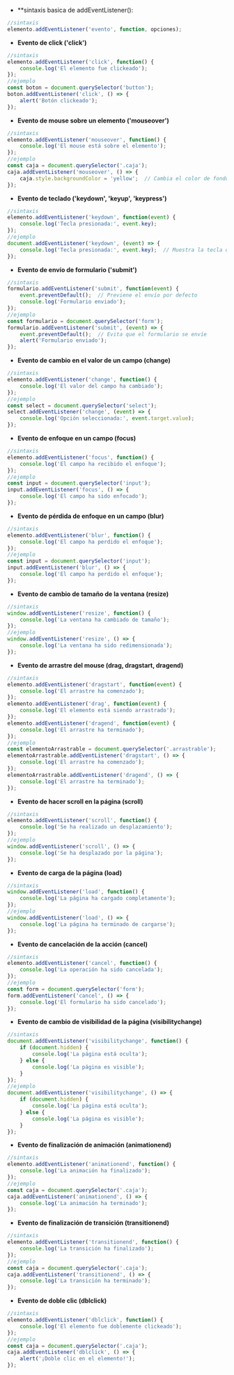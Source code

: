 - **sintaxis basica de addEventListener():
```js
//sintaxis
elemento.addEventListener('evento', function, opciones);
```
- **Evento de click ('click')**
```js
//sintaxis
elemento.addEventListener('click', function() {
    console.log('El elemento fue clickeado');
});
//ejemplo
const boton = document.querySelector('button');
boton.addEventListener('click', () => {
    alert('Botón clickeado');
});
```
- **Evento de mouse sobre un elemento ('mouseover')**
```js
//sintaxis
elemento.addEventListener('mouseover', function() {
    console.log('El mouse está sobre el elemento');
});
//ejemplo
const caja = document.querySelector('.caja');
caja.addEventListener('mouseover', () => {
    caja.style.backgroundColor = 'yellow';  // Cambia el color de fondo al pasar el mouse
});
```
- **Evento de teclado ('keydown', 'keyup', 'keypress')**
```js
//sintaxis
elemento.addEventListener('keydown', function(event) {
    console.log('Tecla presionada:', event.key);
});
//ejemplo
document.addEventListener('keydown', (event) => {
    console.log('Tecla presionada:', event.key);  // Muestra la tecla que se presionó
});
```
- **Evento de envío de formulario ('submit')**
```js
//sintaxis
formulario.addEventListener('submit', function(event) {
    event.preventDefault();  // Previene el envío por defecto
    console.log('Formulario enviado');
});
//ejemplo
const formulario = document.querySelector('form');
formulario.addEventListener('submit', (event) => {
    event.preventDefault();  // Evita que el formulario se envíe
    alert('Formulario enviado');
});
```
- **Evento de cambio en el valor de un campo (change)**
```js
//sintaxis
elemento.addEventListener('change', function() {
    console.log('El valor del campo ha cambiado');
});
//ejemplo
const select = document.querySelector('select');
select.addEventListener('change', (event) => {
    console.log('Opción seleccionada:', event.target.value);
});
```
- **Evento de enfoque en un campo (focus)**
```js
//sintaxis
elemento.addEventListener('focus', function() {
    console.log('El campo ha recibido el enfoque');
});
//ejemplo
const input = document.querySelector('input');
input.addEventListener('focus', () => {
    console.log('El campo ha sido enfocado');
});
```
- **Evento de pérdida de enfoque en un campo (blur)**
```js
//sintaxis
elemento.addEventListener('blur', function() {
    console.log('El campo ha perdido el enfoque');
});
//ejemplo
const input = document.querySelector('input');
input.addEventListener('blur', () => {
    console.log('El campo ha perdido el enfoque');
});
```
- **Evento de cambio de tamaño de la ventana (resize)**
```js
//sintaxis
window.addEventListener('resize', function() {
    console.log('La ventana ha cambiado de tamaño');
});
//ejemplo
window.addEventListener('resize', () => {
    console.log('La ventana ha sido redimensionada');
});
```
- **Evento de arrastre del mouse (drag, dragstart, dragend)**
```js
//sintaxis
elemento.addEventListener('dragstart', function(event) {
    console.log('El arrastre ha comenzado');
});
elemento.addEventListener('drag', function(event) {
    console.log('El elemento está siendo arrastrado');
});
elemento.addEventListener('dragend', function(event) {
    console.log('El arrastre ha terminado');
});
//ejemplo
const elementoArrastrable = document.querySelector('.arrastrable');
elementoArrastrable.addEventListener('dragstart', () => {
    console.log('El arrastre ha comenzado');
});
elementoArrastrable.addEventListener('dragend', () => {
    console.log('El arrastre ha terminado');
});
```
- **Evento de hacer scroll en la página (scroll)**
```js
//sintaxis
elemento.addEventListener('scroll', function() {
    console.log('Se ha realizado un desplazamiento');
});
//ejemplo
window.addEventListener('scroll', () => {
    console.log('Se ha desplazado por la página');
});
```
- **Evento de carga de la página (load)**
```js
//sintaxis
window.addEventListener('load', function() {
    console.log('La página ha cargado completamente');
});
//ejemplo
window.addEventListener('load', () => {
    console.log('La página ha terminado de cargarse');
});
```
- **Evento de cancelación de la acción (cancel)**
```js
//sintaxis
elemento.addEventListener('cancel', function() {
    console.log('La operación ha sido cancelada');
});
//ejemplo
const form = document.querySelector('form');
form.addEventListener('cancel', () => {
    console.log('El formulario ha sido cancelado');
});
```
- **Evento de cambio de visibilidad de la página (visibilitychange)**
```js
//sintaxis
document.addEventListener('visibilitychange', function() {
    if (document.hidden) {
        console.log('La página está oculta');
    } else {
        console.log('La página es visible');
    }
});
//ejemplo
document.addEventListener('visibilitychange', () => {
    if (document.hidden) {
        console.log('La página está oculta');
    } else {
        console.log('La página es visible');
    }
});
```
- **Evento de finalización de animación (animationend)**
```js
//sintaxis
elemento.addEventListener('animationend', function() {
    console.log('La animación ha finalizado');
});
//ejemplo
const caja = document.querySelector('.caja');
caja.addEventListener('animationend', () => {
    console.log('La animación ha terminado');
});
```
- **Evento de finalización de transición (transitionend)**
```js
//sintaxis
elemento.addEventListener('transitionend', function() {
    console.log('La transición ha finalizado');
});
//ejemplo
const caja = document.querySelector('.caja');
caja.addEventListener('transitionend', () => {
    console.log('La transición ha terminado');
});
```
- **Evento de doble clic (dblclick)**
```js
//sintaxis
elemento.addEventListener('dblclick', function() {
    console.log('El elemento fue doblemente clickeado');
});
//ejemplo
const caja = document.querySelector('.caja');
caja.addEventListener('dblclick', () => {
    alert('¡Doble clic en el elemento!');
});
```